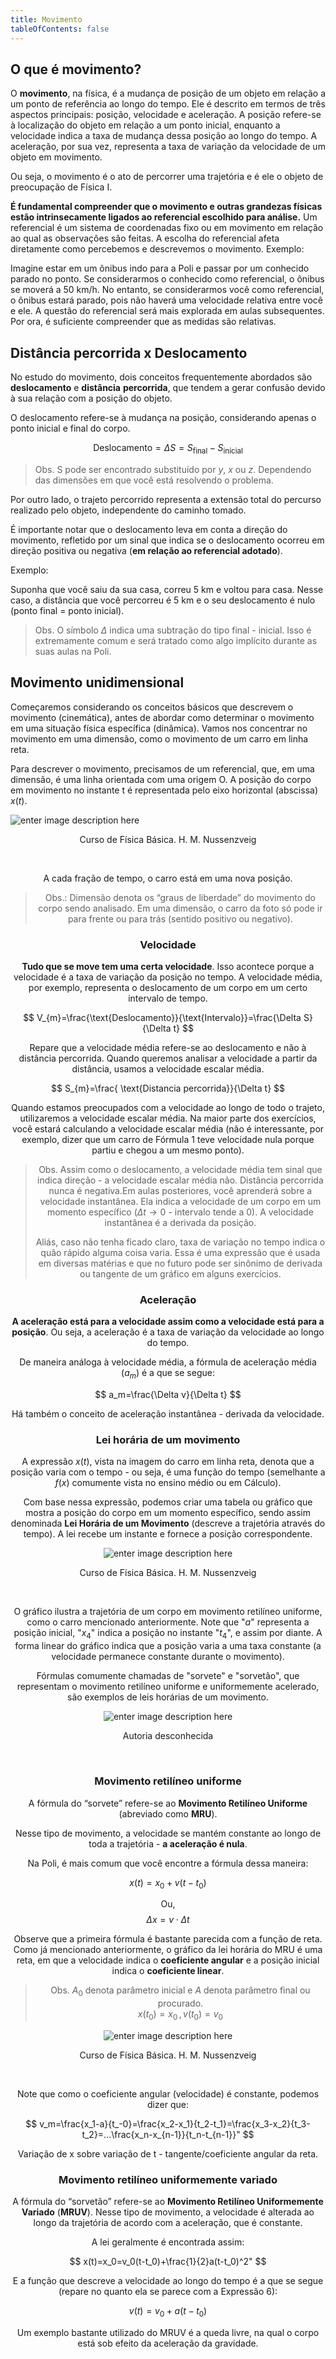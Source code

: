 ```yaml
---
title: Movimento
tableOfContents: false
---
```

 <head>
  <link rel="stylesheet" href="https://cdn.jsdelivr.net/npm/katex@0.15.1/dist/katex.css" integrity="sha384-WsHMgfkABRyG494OmuiNmkAOk8nhO1qE+Y6wns6v+EoNoTNxrWxYpl5ZYWFOLPCM" crossorigin="anonymous">
</head>


## O que é movimento?

O **movimento**, na física, é a mudança de posição de um objeto em relação a um ponto de referência ao longo do tempo. Ele é descrito em termos de três aspectos principais: posição, velocidade e aceleração. A posição refere-se à localização do objeto em relação a um ponto inicial, enquanto a velocidade indica a taxa de mudança dessa posição ao longo do tempo. A aceleração, por sua vez, representa a taxa de variação da velocidade de um objeto em movimento.

Ou seja, o movimento é o ato de percorrer uma trajetória e é ele o objeto de preocupação de Física I.

**É fundamental compreender que o movimento e outras grandezas físicas estão intrinsecamente ligados ao referencial escolhido para análise.** Um referencial é um sistema de coordenadas fixo ou em movimento em relação ao qual as observações são feitas.  A escolha do referencial afeta diretamente como percebemos e descrevemos o movimento. Exemplo:

Imagine estar em um ônibus indo para a Poli e passar por um conhecido parado no ponto. Se considerarmos o conhecido como referencial, o ônibus se moverá a 50 km/h. No entanto, se considerarmos você como referencial, o ônibus estará parado, pois não haverá uma velocidade relativa entre você e ele. A questão do referencial será mais explorada em aulas subsequentes. Por ora, é suficiente compreender que as medidas são relativas.


## Distância percorrida x Deslocamento

No estudo do movimento, dois conceitos frequentemente abordados são **deslocamento** e **distância** **percorrida**, que tendem a gerar confusão devido à sua relação com a posição do objeto.

O deslocamento refere-se à mudança na posição, considerando apenas o ponto inicial e final do corpo.

$$
\text{Deslocamento}=\Delta S=S_{\text{final}}-S_{\text{inicial}}
$$

> Obs. S pode ser encontrado substituído por $y$, $x$ ou $z$. Dependendo das dimensões em que você está resolvendo o problema.

Por outro lado, o trajeto percorrido representa a extensão total do percurso realizado pelo objeto, independente do caminho tomado.

É importante notar que o deslocamento leva em conta a direção do movimento, refletido por um sinal que indica se o deslocamento ocorreu em direção positiva ou negativa (**em relação ao referencial adotado**).

Exemplo:

Suponha que você saiu da sua casa, correu 5 km e voltou para casa. Nesse caso, a distância que você percorreu é 5 km e o seu deslocamento é nulo (ponto final = ponto inicial).

> Obs. O símbolo $\Delta$ indica uma subtração do tipo final - inicial. Isso é extremamente comum e será tratado como algo implícito durante as suas aulas na Poli.


## Movimento unidimensional

Começaremos considerando os conceitos básicos que descrevem o movimento (cinemática), antes de abordar como determinar o movimento em uma situação física específica (dinâmica). Vamos nos concentrar no movimento em uma dimensão, como o movimento de um carro em linha reta. 

Para descrever o movimento, precisamos de um referencial, que, em uma dimensão, é uma linha orientada com uma origem O. A posição do corpo em movimento no instante t é representada pelo eixo horizontal (abscissa) $x(t)$.

![enter image description here](https://i.ibb.co/y6q8Bwg/imagem-2024-02-01-212754448.png)
<center>Curso de Física Básica. H. M. Nussenzveig<center>

&nbsp;  

A cada fração de tempo, o carro está em uma nova posição.

>Obs.: Dimensão denota os “graus de liberdade” do movimento do corpo sendo analisado. Em uma dimensão, o carro da foto só pode ir para frente ou para trás (sentido positivo ou negativo).


### Velocidade

**Tudo que se move tem uma certa velocidade**. Isso acontece porque a velocidade é a taxa de variação da posição no tempo. A velocidade média, por exemplo, representa o deslocamento de um corpo em um certo intervalo de tempo.

 $$
V_{m}=\frac{\text{Deslocamento}}{\text{Intervalo}}=\frac{\Delta S}{\Delta t}
 $$

Repare que a velocidade média refere-se ao deslocamento e não à distância percorrida. Quando queremos analisar a velocidade a partir da distância, usamos a velocidade escalar média.

$$
S_{m}=\frac{ \text{Distancia percorrida}}{\Delta t}
$$

Quando estamos preocupados com a velocidade ao longo de todo o trajeto, utilizaremos a velocidade escalar média. Na maior parte dos exercícios, você estará calculando a velocidade escalar média (não é interessante, por exemplo, dizer que um carro de Fórmula 1 teve velocidade nula porque partiu e chegou a um mesmo ponto).

>Obs. Assim como o deslocamento, a velocidade média tem sinal que indica direção - a velocidade escalar média não. Distância percorrida nunca é negativa.Em aulas posteriores, você aprenderá sobre a velocidade instantânea. Ela indica a velocidade de um corpo em um momento específico ($\Delta t\to 0$ - intervalo tende a 0). A velocidade instantânea é a derivada da posição.
>
>Aliás, caso não tenha ficado claro, taxa de variação no tempo indica o quão rápido alguma coisa varia. Essa é uma expressão que é usada em diversas matérias e que no futuro pode ser sinônimo de derivada ou tangente de um gráfico em alguns exercícios.


### Aceleração

**A aceleração está para a velocidade assim como a velocidade está para a posição**. Ou seja, a aceleração é a taxa de variação da velocidade ao longo do tempo.

De maneira análoga à velocidade média, a fórmula de aceleração média ($a_m$) é a que se segue:

$$
a_m=\frac{\Delta v}{\Delta t}
$$

Há também o conceito de aceleração instantânea - derivada da velocidade.


### Lei horária de um movimento

A expressão $x(t)$, vista na imagem do carro em linha reta, denota que a posição varia com o tempo - ou seja, é uma função do tempo (semelhante a $f(x)$ comumente vista no ensino médio ou em Cálculo).

Com base nessa expressão, podemos criar uma tabela ou gráfico que mostra a posição do corpo em um momento específico, sendo assim denominada **Lei Horária de um Movimento** (descreve a trajetória através do tempo). A lei recebe um instante e fornece a posição correspondente.

![enter image description here](https://i.ibb.co/dpwvPCB/imagem-2024-02-01-212816739.png)

<center>Curso de Física Básica. H. M. Nussenzveig<center>

&nbsp;  

O gráfico ilustra a trajetória de um corpo em movimento retilíneo uniforme, como o carro mencionado anteriormente. Note que "$a$" representa a posição inicial, "$x_4$" indica a posição no instante "$t_4$", e assim por diante. A forma linear do gráfico indica que a posição varia a uma taxa constante (a velocidade permanece constante durante o movimento). 

Fórmulas comumente chamadas de "sorvete" e "sorvetão", que representam o movimento retilíneo uniforme e uniformemente acelerado, são exemplos de leis horárias de um movimento.

![enter image description here](https://i.ibb.co/B2WhmLW/imagem-2024-02-01-212836943.png)
<center>Autoria desconhecida <center>

&nbsp;  

### Movimento retilíneo uniforme

A fórmula do “sorvete” refere-se ao **Movimento Retilíneo Uniforme** (abreviado como **MRU**).

Nesse tipo de movimento, a velocidade se mantém constante ao longo de toda a trajetória - **a aceleração é nula**.

Na Poli, é mais comum que você encontre a fórmula dessa maneira:

 $$
 x(t)=x_0+v(t-t_0)
 $$

Ou,
 $$
 \Delta x=v \cdot \Delta t
 $$

Observe que a primeira fórmula é bastante parecida com a função de reta. Como já mencionado anteriormente, o gráfico da lei horária do MRU é uma reta, em que a velocidade indica o **coeficiente angular** e a posição inicial indica o **coeficiente linear**.

>Obs. $A_0$ denota parâmetro inicial e $A$ denota parâmetro final ou procurado.  
$x(t_0)=x_0\,,\,v(t_0)=v_0$

![enter image description here](https://i.ibb.co/dpwvPCB/imagem-2024-02-01-212816739.png)
<center>Curso de Física Básica. H. M. Nussenzveig<center>

&nbsp;  

Note que como o coeficiente angular (velocidade) é constante, podemos dizer que:

 $$
 v_m=\frac{x_1-a}{t_-0}=\frac{x_2-x_1}{t_2-t_1}=\frac{x_3-x_2}{t_3-t_2}=...\frac{x_n-x_{n-1}}{t_n-t_{n-1}}"
 $$

Variação de x sobre variação de t - tangente/coeficiente angular da reta.

### Movimento retilíneo uniformemente variado

A fórmula do “sorvetão” refere-se ao **Movimento Retilíneo Uniformemente Variado** (**MRUV**). Nesse tipo de movimento, a velocidade é alterada ao longo da trajetória de acordo com a aceleração, que é constante.

A lei geralmente é encontrada assim:

 $$
 x(t)=x_0=v_0(t-t_0)+\frac{1}{2}a(t-t_0)^2"
 $$

E a função que descreve a velocidade ao longo do tempo é a que se segue (repare no quanto ela se parece com a Expressão 6):


$$
v(t)=v_0+a(t-t_0)
$$

Um exemplo bastante utilizado do MRUV é a queda livre, na qual o corpo está sob efeito da aceleração da gravidade.
